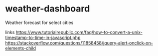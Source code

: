 # weather-dashboard
Weather forecast for select cities

links
https://www.tutorialrepublic.com/faq/how-to-convert-a-unix-timestamp-to-time-in-javascript.php
https://stackoverflow.com/questions/11858458/jquery-alert-onclick-on-elements-child
